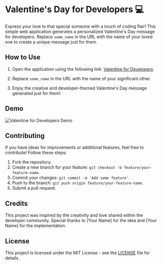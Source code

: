 # Valentine's Day for Developers 💻

Express your love to that special someone with a touch of coding flair! This simple web application generates a personalized Valentine's Day message for developers. Replace `some_name` in the URL with the name of your loved one to create a unique message just for them.

## How to Use

1. Open the application using the following link: [Valentine for Developers](https://rhythmshandlya.github.io/valentine-for-developers/?name=some_name).

2. Replace `some_name` in the URL with the name of your significant other.

3. Enjoy the creative and developer-themed Valentine's Day message generated just for them!

## Demo

![Valentine for Developers Demo](demo.gif)

## Contributing

If you have ideas for improvements or additional features, feel free to contribute! Follow these steps:

1. Fork the repository.
2. Create a new branch for your feature: `git checkout -b feature/your-feature-name`.
3. Commit your changes: `git commit -m 'Add some feature'`.
4. Push to the branch: `git push origin feature/your-feature-name`.
5. Submit a pull request.

## Credits

This project was inspired by the creativity and love shared within the developer community. Special thanks to [Your Name] for the idea and [Your Name] for the implementation.

## License

This project is licensed under the MIT License - see the [LICENSE](LICENSE) file for details.
